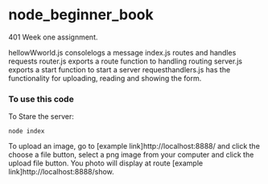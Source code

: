 # node_beginner_book

401 Week one assignment.

hellowWworld.js consolelogs a message
index.js routes and handles requests
router.js exports a route function to handling routing
server.js exports a start function to start a server
requesthandlers.js has the functionality for uploading, reading and showing the form.

### To use this code

To Stare the server:
```
node index
```

To upload an image, go to
[example link]http://localhost:8888/ and click the choose a file button, select a png image from your computer and click the upload file button. You photo will display at route [example link]http://localhost:8888/show.

